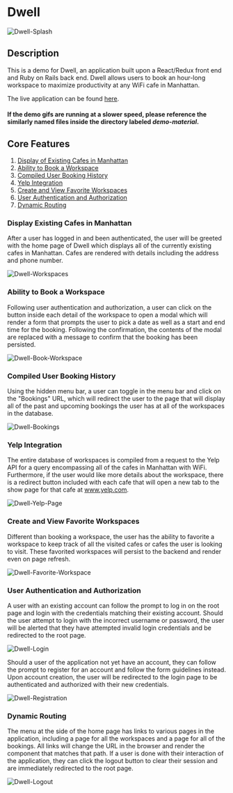 # Dwell
![Dwell-Splash](demo-material/dwell-splash.png)

## Description
This is a demo for Dwell, an application built upon a React/Redux front end and Ruby on Rails back end. Dwell allows users to book an hour-long workspace to maximize productivity at any WiFi cafe in Manhattan.

The live application can be found [here](https://dwell-here.herokuapp.com/).

#### If the demo gifs are running at a slower speed, please reference the similarly named files inside the directory labeled *demo-material*.

## Core Features
1. [Display of Existing Cafes in Manhattan](#display-of-exisiting-cafes-in-manhattan)
2. [Ability to Book a Workspace](#ability-to-book-a-workspace)
3. [Compiled User Booking History](#compiled-user-booking-history)
4. [Yelp Integration](#yelp-integration)
5. [Create and View Favorite Workspaces](#create-and-view-favorite-workspaces)
6. [User Authentication and Authorization](#user-authentication-and-authorization)
7. [Dynamic Routing](#dynamic-routing)

### Display Existing Cafes in Manhattan
After a user has logged in and been authenticated, the user will be greeted with the home page of Dwell which displays all of the currently existing cafes in Manhattan. Cafes are rendered with details including the address and phone number.

![Dwell-Workspaces](demo-material/dwell-workspaces.gif)

### Ability to Book a Workspace
Following user authentication and authorization, a user can click on the button inside each detail of the workspace to open a modal which will render a form that prompts the user to pick a date as well as a start and end time for the booking. Following the confirmation, the contents of the modal are replaced with a message to confirm that the booking has been persisted.  

![Dwell-Book-Workspace](demo-material/dwell-book-workspace.gif)

### Compiled User Booking History
Using the hidden menu bar, a user can toggle in the menu bar and click on the "Bookings" URL, which will redirect the user to the page that will display all of the past and upcoming bookings the user has at all of the workspaces in the database.

![Dwell-Bookings](demo-material/dwell-bookings.gif)

### Yelp Integration
The entire database of workspaces is compiled from a request to the Yelp API for a query encompassing all of the cafes in Manhattan with WiFi. Furthermore, if the user would like more details about the workspace, there is a redirect button included with each cafe that will open a new tab to the show page for that cafe at www.yelp.com.

![Dwell-Yelp-Page](demo-material/dwell-yelp-page.gif)

### Create and View Favorite Workspaces
Different than booking a workspace, the user has the ability to favorite a workspace to keep track of all the visited cafes or cafes the user is looking to visit. These favorited workspaces will persist to the backend and render even on page refresh.

![Dwell-Favorite-Workspace](demo-material/dwell-favorite-workspace.gif)

### User Authentication and Authorization
A user with an existing account can follow the prompt to log in on the root page and login with the credentials matching their existing account. Should the user attempt to login with the incorrect username or password, the user will be alerted that they have attempted invalid login credentials and be redirected to the root page.  

![Dwell-Login](demo-material/dwell-login.gif)

Should a user of the application not yet have an account, they can follow the prompt to register for an account and follow the form guidelines instead. Upon account creation, the user will be redirected to the login page to be authenticated and authorized with their new credentials.

![Dwell-Registration](demo-material/dwell-registration.gif)

### Dynamic Routing
The menu at the side of the home page has links to various pages in the application, including a page for all the workspaces and a page for all of the bookings. All links will change the URL in the browser and render the component that matches that path. If a user is done with their interaction of the application, they can click the logout button to clear their session and are immediately redirected to the root page.

![Dwell-Logout](demo-material/dwell-logout.gif)
